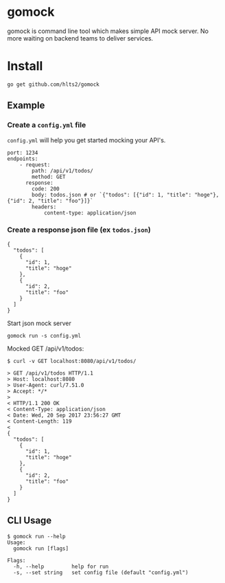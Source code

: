 # gomock

gomock is command line tool which makes simple API mock server. No more waiting on backend teams to deliver services.

# Install

```
go get github.com/hlts2/gomock
```

## Example

### Create a `config.yml` file
`config.yml` will help you get started mocking your API's.

```
port: 1234
endpoints:
    - request:
        path: /api/v1/todos/
        method: GET
      response:
        code: 200
        body: todos.json # or `{"todos": [{"id": 1, "title": "hoge"}, {"id": 2, "title": "foo"}]}`
        headers:
            content-type: application/json
```

### Create a response json file (ex `todos.json`)

```
{
  "todos": [
    {
      "id": 1,
      "title": "hoge"
    },
    {
      "id": 2,
      "title": "foo"
    }
  ]
}

```

Start json mock server

```
gomock run -s config.yml
```

Mocked GET /api/v1/todos:

```
$ curl -v GET localhost:8080/api/v1/todos/

> GET /api/v1/todos HTTP/1.1
> Host: localhost:8080
> User-Agent: curl/7.51.0
> Accept: */*
>
< HTTP/1.1 200 OK
< Content-Type: application/json
< Date: Wed, 20 Sep 2017 23:56:27 GMT
< Content-Length: 119
<
{
  "todos": [
    {
      "id": 1,
      "title": "hoge"
    },
    {
      "id": 2,
      "title": "foo"
    }
  ]
}

```

## CLI Usage

```
$ gomock run --help
Usage:
  gomock run [flags]

Flags:
  -h, --help         help for run
  -s, --set string   set config file (default "config.yml")
```
